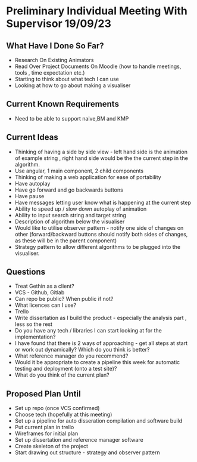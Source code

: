 # Preliminary Individual Meeting With Supervisor 19/09/23  
 
## What Have I Done So Far? 
 
* Research On Existing Animators 
* Read Over Project Documents On Moodle (how to handle meetings, tools , time expectation etc.) 
* Starting to think about what tech I can use 
* Looking at how to go about making a visualiser  
 
## Current Known Requirements 
* Need to be able to support naive,BM and KMP
 
## Current Ideas  
* Thinking of having a side by side view - left hand side is the animation of example string , right hand side would be the the current step in the algorithm.  
* Use angular, 1 main component, 2 child components
* Thinking of making a web application for ease of portability 
* Have autoplay 
* Have go forward and go backwards buttons 
* Have pause 
* Have messages letting user know what is happening at the current step 
* Ability to speed up / slow down autoplay of animation  
* Ability to input search string and target string
* Description of algorithm below the visualiser  
* Would like to utilise observer pattern - notify one side of changes on other (forward/backward buttons should notify both sides of changes, as these will be in the parent component) 
* Strategy pattern to allow different algorithms to be plugged into the visualiser.

## Questions  
* Treat Gethin as a client? 
* VCS - Github, Gitlab  
* Can repo be public? When public if not?
* What licences can I use?
* Trello 
* Write dissertation as I build the product - especially the analysis part , less so the rest 
* Do you have any tech / libraries I can start looking at for the implementation?  
* I have found that there is 2 ways of approaching - get all steps at start or work out dynamically? Which do you think is better? 
* What reference manager do you recommend? 
* Would it be appropriate to create a pipeline this week for automatic testing and deployment (onto a test site)?  
* What do you think of the current plan?
 
## Proposed Plan Until 
* Set up repo (once VCS confirmed) 
* Choose tech (hopefully at this meeting) 
* Set up a pipeline for auto disseration compilation and software build
* Put current plan in trello 
* Wireframes for initial plan  
* Set up dissertation and reference manager software 
* Create skeleton of the project 
* Start drawing out structure - strategy and observer pattern 